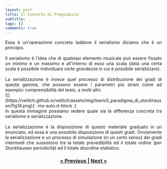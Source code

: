 ```yaml
---
layout: post
title: Il Concetto di Pregiudizio
subtitle:
tags: []
comments: true
---
```


<div style="text-align:justify;">
Essa è un'operazione concreta laddove il serialismo diciamo che è un principio.
<br>
<br>
Il serialismo è l’idea che di qualsiasi elemento musicale può essere fissato un minimo e un massimo e all'interno di esso una scala (data una certa scala è possibile individuare certe grandezze in cui è possibile serializzare).
<br>
<br>
La serializzazione è invece quel processo di distribuzione dei gradi di questa gamma, che possono essere i parametri più strani come ad esempio: comprensibilità del testo, a molti altri.
</div>
![](https://velitch.github.io/velitch/assets/img/learn/il_paradigma_di_stockhausen/fig14.png){: .mx-auto.d-block :}
<div style="text-align:justify;">
In questa immagine possiamo vedere quale sia la differenza concreta tra serialismo e serializzazione.
<br>
<br>
La serializzazione è la disposizione di questo materiale graduato in un enunciato, ed essa è una possibile disposizione di questi gradi. Ovviamente la serializzazione è un processo di simulazione (in un certo senso) dei gradi intermedi che sussistono tra la totale prevedibilità ed il totale ordine (per Stockhausen periodicità) ed il totale disordine statistico.
</div>
<h3 style="text-align:center">
<a href="https://velitch.github.io/velitch/2021-11-02-06_00_generalizzazioni_principi_costruttivi/">< Previous </a>
|
<a href="https://velitch.github.io/velitch/2021-11-02-06_02_genesi_della_forma/">Next ></a>
</h3>
